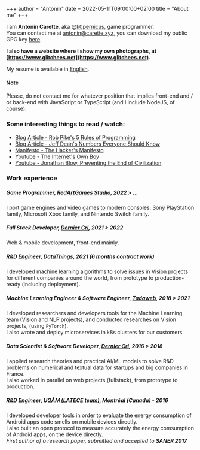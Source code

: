 +++
author = "Antonin"
date = 2022-05-11T09:00:00+02:00
title = "About me"
+++

I am **Antonin Carette**, aka [@k0pernicus](https://github.com/k0pernicus), game programmer.  
You can contact me at [antonin@carette.xyz](mailto:antonin@carette.xyz), you can download my public GPG key [here](antonin@carette.xyz.key).

**I also have a website where I show my own photographs, at [https://www.glitchees.net](https://www.glitchees.net).**

My resume is available in [English](/CARETTE_EN_cv.pdf).

#### Note

Please, do not contact me for whatever position that implies front-end and / or back-end with JavaScript or TypeScript
(and I include NodeJS, of course).  

### Some interesting things to read / watch:

* [Blog Article - Rob Pike's 5 Rules of Programming](https://users.ece.utexas.edu/~adnan/pike.html)
* [Blog Article - Jeff Dean's Numbers Everyone Should Know](http://highscalability.com/numbers-everyone-should-know)
* [Manifesto - The Hacker's Manifesto](https://www.usc.edu/~douglast/202/lecture23/manifesto.html)
* [Youtube - The Internet's Own Boy](https://www.youtube.com/watch?v=9vz06QO3UkQ)
* [Youtube - Jonathan Blow, Preventing the End of Civilization](https://www.youtube.com/watch?v=ZSRHeXYDLko)

### Work experience

##### Game Programmer, **[RedArtGames Studio](https://www.redartgames.com)**, _2022 > ..._
I port game engines and video games to modern consoles: Sony PlayStation family, Microsoft Xbox family, and Nintendo Switch family.

##### Full Stack Developer, **[Dernier Cri](https://derniercri.io)**, _2021 > 2022_
Web & mobile development, front-end mainly.

##### R&D Engineer, **[DataThings](https://datathings.com/)**, _2021 (6 months contract work)_
I developed machine learning algorithms to solve issues in Vision projects for different companies around the world, from prototype to production-ready (including deployment).

##### Machine Learning Engineer & Software Engineer, **[Tadaweb](https://tadaweb.com/)**, _2018 > 2021_  
I developed researchers and developers tools for the Machine Learning team (Vision and NLP projects), and conducted researches
on Vision projects, (using `PyTorch`).  
I also wrote and deploy microservices in k8s clusters for our customers.

##### Data Scientist & Software Developer, **[Dernier Cri](https://derniercri.io)**, _2016 > 2018_
I applied research theories and practical AI/ML models to solve R&D problems on numerical and textual data for startups and big companies in France.  
I also worked in parallel on web projects (fullstack), from prototype to production.

##### R&D Engineer, **[UQÀM (LATECE team)](https://latece.uqam.ca/)**, Montréal (Canada) - _2016_
I developed developer tools in order to evaluate the energy consumption of Android apps code smells on mobile devices directly.  
I also built an open protocol to measure accurately the energy comsumption of Android apps, on the device directly.  
_First author of a research paper, submitted and accepted to **SANER 2017**_

